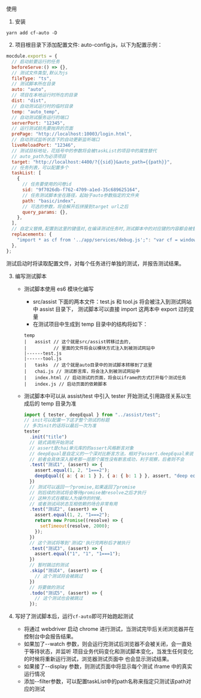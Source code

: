 使用

1. 安装

```
yarn add cf-auto -D
```

2. 项目根目录下添加配置文件: auto-config.js，以下为配置示例：

```javascript
mocdule.exports = {
  // 启动前要运行的任务
  beforeServe:() => {},
  // 测试文件类型,默认为js
  fileType: "ts",
  // 测试脚本所在目录
  auto: "auto",
  // 项目在本地运行时所在的目录
  dist: "dist",
  // 自动测试运行时的临时目录
  temp: "auto_temp",
  // 自动测试服务运行的端口
  serverPort: "12345",
  // 运行测试前先要抛弃的页面
  prePage: "http://localhost:10003/login.html",
  // 自动测试监听状态下的自动更新监听端口
  liveReloadPort: "12346",
  // 测试目标地址，花括号中的参数将会被taskList的项目中的属性替代
  // auto_path为必须项目
  target: "http://localhost:4400/?{{sid}}&auto_path={{path}}",
  // 任务列表，可以配置多个
  taskList: [
    {
      // 任务要使用的问卷id
      sid: "9f7026db-f762-4709-a1ed-35c689625164",
      // 任务测试脚本坐在路径，起始于auto参数指定的文件夹
      path: "basic/index",
      // 可选的参数，将会解开后拼接到target url之后
      query_params: {},
    },
  ],
  // 自定义替换,配置到这里的键值对,在编译测试任务时,测试脚本中的对应键的内容都会被替换为值的内容
  replacements: {
    "import * as cf from '../app/services/debug.js';": "var cf = window.CF;",
  },
};
```

测试启动时将读取配置文件，对每个任务进行单独的测试，并报告测试结果。

3. 编写测试脚本

   - 测试脚本使用 es6 模块化编写
     - src/assist 下面的两本文件：test.js 和 tool.js 将会被注入到测试网站中 assist 目录下，
       测试脚本可以直接 import 这两本中 export 过的变量
     - 在测试项目中生成到 temp 目录中的结构将如下：
     ```
     temp
     |   assist // 这个就是src/assist转移过去的,
     |          // 里面的文件将会以模块方式注入到被测试网站中
     |------test.js
     |------tool.js
     |   tasks  // 这个就是auto目录中的测试脚本转移到了这里
     |   chai.js // 测试断言库，将会注入到被测试网站中
     |   index.html // 启动测试的页面，将会以iframe的方式打开每个测试任务
     |   index.js // 启动页面的依赖脚本
     ```
   - 测试脚本中可以从 assist/test 中引入 tester 开始测试,引用路径关系以生成后的 temp 目录为准

     ```javascript
     import { tester, deepEqual } from "../assist/test";
     // init可以配置一下这才整个测试的标题
     // 多次init的话将以最后一次为准
     tester
       .init("title")
       // 链式调用开始测试
       // assert是chai单元库的的assert风格断言对象
       // deepEqual是自定义的一个深对比断言方法，相对于assert.deepEqual来说
       // 前者会具体深入报考那一层那个属性没有断言成功，利于观察，后者则不会
       .test("测试1", (assert) => {
         assert.equal(1, 2, "1===2");
         deepEqual({ a: { a: 1 } }, { a: { b: 1 } }, assert, "deep equal");
       })
       // 测试可以返回一个promise,如果返回了promise
       // 则后续的测试将会等待promise被resolve之后才执行
       // 这种方式在模拟人为操作的时候，
       // 或者测试间状态互相依赖的场合非常有用
       .test("测试2", (assert) => {
         assert.equal(1, 2, "1===2");
         return new Promise((resolve) => {
           setTimeout(resolve, 2000);
         });
       })
       // 这个测试将等到'测试2'执行完两秒后才被执行
       .test("测试3", (assert) => {
         assert.equal("1", "1", "1===1");
       })
       // 暂时跳过的测试
       .skip("测试4", (assert) => {
         // 这个测试将会被跳过
       })
       // 将要做的测试
       .todo("测试5", (assert) => {
         // 这个测试也会被跳过
       });
     ```

4. 写好了测试脚本后，运行`cf-auto`即可开始跑起测试
   - 将通过 webdriver 启动 chrome 进行测试，当测试完毕后关闭浏览器并在控制台中会报告结果。
   - 如果加了--watch 参数，则会运行完测试后浏览器不会被关闭，会一直处于等待状态，并监听
     项目业务代码变化和测试脚本变化，当发生任何变化的时候将重新运行测试，浏览器测试页面中
     也会显示测试结果。
   - 如果接了--display 参数，则测试页面中将显示每个测试 iframe 中的真实运行情况
   - 添加--filter参数，可以配置taskList中的path名称来指定只测试该path对应的测试

